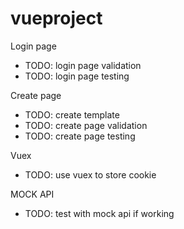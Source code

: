 # vueproject 
Login page
- TODO: login page validation
- TODO: login page testing

Create page
- TODO: create template
- TODO: create page validation
- TODO: create page testing

Vuex
- TODO: use vuex to store cookie

MOCK API
- TODO: test with mock api if working
